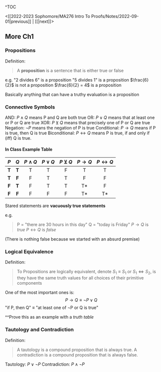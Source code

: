 ```toc

```

^TOC

<[[2022-2023 Sophomore/MA276 Intro To Proofs/Notes/2022-09-01|previous]] | [[|next]]>

## More Ch1
### Propositions
Definition:
> A **proposition** is a sentence that is either true or false

e.g.
"2 divides 6" is a proposition
"5 divides 1" is a proposition
$\frac{6}{2}$ is not a proposition
$\frac{6}{2} = 4$ is a proposition

Basically anything that can have a truthy evaluation is a proposition

### Connective Symbols
AND: $P\wedge Q$ means P and Q are both true
OR: $P\vee Q$ means that at least one or P or Q are true
XOR: $P\veebar Q$ means that precisely one of P or Q are true
Negation: $\neg P$ means the negation of P is true
Conditional: $P \rightarrow Q$ means if P is true, then Q is true
Biconditional: $P \leftrightarrow Q$ means P is true, if and only if (iff) Q is true.

#### In Class Example Table

| $P$ | $Q$ |  $P\wedge Q$  |  $P\vee Q$  | $P\veebar Q$  | $P \rightarrow Q$  |  $P \leftrightarrow Q$ |
|:---:| :----: | :----: | :----: | :----: | :----: | :----: |
| **T** | **T** | T | T | F | T | T |
| **T** | **F** | F | T | T | F | F |
| **F** | **T** | F | T | T | T* | F |
| **F** | **F** | F | F | F | T* | T* |

Stared statements are **vacuously true statements** 

e.g. 
> P = "there are 30 hours in this day"
> Q = "today is Friday"
$P \rightarrow Q$ is *true*
$P \leftrightarrow Q$ is *false*

(There is nothing false because we started with an absurd premise)

### Logical Equivalence 

Definition:
> To Propositions are logically equivalent, denote $S_1 \equiv S_1$ or $S_1 \Leftrightarrow S_2$, is they have the same truth values for all choices of their primitive components

One of the most important ones is:
$$P \rightarrow Q \equiv \neg P\vee Q$$
"if P, then Q" $\equiv$ "at least one of $\neg$P or Q is true"

^^Prove this as an example with a *truth table*

### Tautology and Contradiction

Definition:
> A tautology is a compound proposition that is always true.
> A contradiction is a compound proposition that is always false.


Tautology: $P \vee \neg P$
Contradiction: $P \wedge \neg P$

